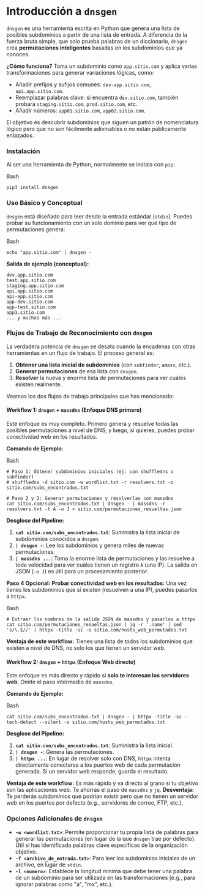 # Introducción a `dnsgen`

`dnsgen` es una herramienta escrita en Python que genera una lista de posibles subdominios a partir de una lista de entrada. A diferencia de la fuerza bruta simple, que solo prueba palabras de un diccionario, `dnsgen` crea **permutaciones inteligentes** basadas en los subdominios que ya conoces.

**¿Cómo funciona?** Toma un subdominio como `app.sitio.com` y aplica varias transformaciones para generar variaciones lógicas, como:

- Añadir prefijos y sufijos comunes: `dev-app.sitio.com`, `api.app.sitio.com`.
- Reemplazar palabras clave: si encuentra `dev.sitio.com`, también probará `staging.sitio.com`, `prod.sitio.com`, etc.
- Añadir números: `app01.sitio.com`, `app02.sitio.com`.

El objetivo es descubrir subdominios que siguen un patrón de nomenclatura lógico pero que no son fácilmente adivinables o no están públicamente enlazados.

### Instalación

Al ser una herramienta de Python, normalmente se instala con `pip`:

Bash

```
pip3 install dnsgen
```

### Uso Básico y Conceptual

`dnsgen` está diseñado para leer desde la entrada estándar (`stdin`). Puedes probar su funcionamiento con un solo dominio para ver qué tipo de permutaciones genera:

Bash

```
echo "app.sitio.com" | dnsgen -
```

**Salida de ejemplo (conceptual):**

```
dev.app.sitio.com
test.app.sitio.com
staging.app.sitio.com
api.app.sitio.com
api-app.sitio.com
app-dev.sitio.com
app-test.sitio.com
app1.sitio.com
... y muchas más ...
```

### Flujos de Trabajo de Reconocimiento con `dnsgen`

La verdadera potencia de `dnsgen` se desata cuando la encadenas con otras herramientas en un flujo de trabajo. El proceso general es:

1. **Obtener una lista inicial de subdominios** (con `subfinder`, `amass`, etc.).
2. **Generar permutaciones** de esa lista con `dnsgen`.
3. **Resolver** la nueva y enorme lista de permutaciones para ver cuáles existen realmente.

Veamos los dos flujos de trabajo principales que has mencionado:

#### Workflow 1: `dnsgen` + `massdns` (Enfoque DNS primero)

Este enfoque es muy completo. Primero genera y resuelve todas las posibles permutaciones a nivel de DNS, y luego, si quieres, puedes probar conectividad web en los resultados.

**Comando de Ejemplo:**

Bash

```
# Paso 1: Obtener subdominios iniciales (ej: con shuffledns o subfinder)
# shuffledns -d sitio.com -w wordlist.txt -r resolvers.txt -o sitio.com/subs_encontrados.txt

# Paso 2 y 3: Generar permutaciones y resolverlas con massdns
cat sitio.com/subs_encontrados.txt | dnsgen - | massdns -r resolvers.txt -t A -o J > sitio.com/permutaciones_resueltas.json
```

**Desglose del Pipeline:**

1. **`cat sitio.com/subs_encontrados.txt`**: Suministra la lista inicial de subdominios conocidos a `dnsgen`.
2. **`| dnsgen -`**: Lee los subdominios y genera miles de nuevas permutaciones.
3. **`| massdns ...`**: Toma la enorme lista de permutaciones y las resuelve a toda velocidad para ver cuáles tienen un registro `A` (una IP). La salida en JSON (`-o J`) es útil para un procesamiento posterior.

**Paso 4 Opcional: Probar conectividad web en los resultados:** Una vez tienes los subdominios que sí existen (resuelven a una IP), puedes pasarlos a `httpx`.

Bash

```
# Extraer los nombres de la salida JSON de massdns y pasarlos a httpx
cat sitio.com/permutaciones_resueltas.json | jq -r '.name' | sed 's/\.$//' | httpx -title -sc -o sitio.com/hosts_web_permutados.txt
```

**Ventaja de este workflow:** Tienes una lista de todos los subdominios que existen a nivel de DNS, no solo los que tienen un servidor web.

#### Workflow 2: `dnsgen` + `httpx` (Enfoque Web directo)

Este enfoque es más directo y rápido si **solo te interesan los servidores web**. Omite el paso intermedio de `massdns`.

**Comando de Ejemplo:**

Bash

```
cat sitio.com/subs_encontrados.txt | dnsgen - | httpx -title -sc -tech-detect --silent -o sitio.com/hosts_web_permutados.txt
```

**Desglose del Pipeline:**

1. **`cat sitio.com/subs_encontrados.txt`**: Suministra la lista inicial.
2. **`| dnsgen -`**: Genera las permutaciones.
3. **`| httpx ...`**: En lugar de resolver solo con DNS, `httpx` intenta directamente conectarse a los puertos web de cada permutación generada. Si un servidor web responde, guarda el resultado.

**Ventaja de este workflow:** Es más rápido y va directo al grano si tu objetivo son las aplicaciones web. Te ahorras el paso de `massdns` y `jq`. **Desventaja:** Te perderás subdominios que podrían existir pero que no tienen un servidor web en los puertos por defecto (e.g., servidores de correo, FTP, etc.).

### Opciones Adicionales de `dnsgen`

- **`-w <wordlist.txt>`**: Permite proporcionar tu propia lista de palabras para generar las permutaciones (en lugar de la que `dnsgen` trae por defecto). Útil si has identificado palabras clave específicas de la organización objetivo.
- **`-f <archivo_de_entrada.txt>`**: Para leer los subdominios iniciales de un archivo, en lugar de `stdin`.
- **`-l <numero>`**: Establece la longitud mínima que debe tener una palabra de un subdominio para ser utilizada en las transformaciones (e.g., para ignorar palabras como "a", "mx", etc.).

